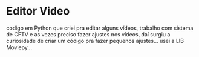 # Editor Video
codigo em Python que criei pra editar alguns vídeos, trabalho com sistema de CFTV e as vezes preciso fazer ajustes nos vídeos, daí surgiu a curiosidade de criar um código pra fazer pequenos ajustes...
usei a LIB Moviepy...
